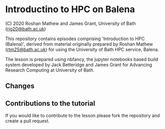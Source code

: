 # Introductino to HPC on Balena

(C) 2020 Roshan Mathew and James Grant, University of Bath (rjg20@bath.ac.uk)

This repository contains episodes comprising 'Introduction to HPC (Balena)', derived from material originally prepared by Roshan Mathew (rtm25@bath.ac.uk) for using the University of Bath HPC service, Balena.

The lesson is prepared using nbfancy, the jupyter notebooks based build system developed by Jack Betteridge and James Grant for Advancing Research Computing at University of Bath.

## Changes

## Contributions to the tutorial

If you would like to contribute to the lesson please fork the repository and create a pull request.
